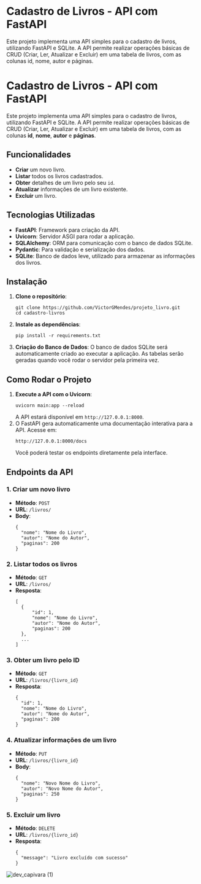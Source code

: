 # Cadastro de Livros - API com FastAPI
Este projeto implementa uma API simples para o cadastro de livros, utilizando FastAPI e SQLite. A API permite realizar operações básicas de CRUD (Criar, Ler, Atualizar e Excluir) em uma tabela de livros, com as colunas id, nome, autor e páginas.

  <h1>Cadastro de Livros - API com FastAPI</h1>
  <p>Este projeto implementa uma API simples para o cadastro de livros, utilizando FastAPI e SQLite. A API permite realizar operações básicas de CRUD (Criar, Ler, Atualizar e Excluir) em uma tabela de livros, com as colunas <strong>id</strong>, <strong>nome</strong>, <strong>autor</strong> e <strong>páginas</strong>.</p>

  <h2>Funcionalidades</h2>
  <ul>
      <li><strong>Criar</strong> um novo livro.</li>
      <li><strong>Listar</strong> todos os livros cadastrados.</li>
      <li><strong>Obter</strong> detalhes de um livro pelo seu <code>id</code>.</li>
      <li><strong>Atualizar</strong> informações de um livro existente.</li>
      <li><strong>Excluir</strong> um livro.</li>
  </ul>

  <h2>Tecnologias Utilizadas</h2>
  <ul>
      <li><strong>FastAPI</strong>: Framework para criação da API.</li>
      <li><strong>Uvicorn</strong>: Servidor ASGI para rodar a aplicação.</li>
      <li><strong>SQLAlchemy</strong>: ORM para comunicação com o banco de dados SQLite.</li>
      <li><strong>Pydantic</strong>: Para validação e serialização dos dados.</li>
      <li><strong>SQLite</strong>: Banco de dados leve, utilizado para armazenar as informações dos livros.</li>
  </ul>

  <h2>Instalação</h2>
  <ol>
      <li><strong>Clone o repositório</strong>:
          <pre><code>git clone https://github.com/VictorGMendes/projeto_livro.git
cd cadastro-livros</code></pre>
      </li>
      <li><strong>Instale as dependências</strong>:
          <pre><code>pip install -r requirements.txt</code></pre>
      </li>
      <li><strong>Criação do Banco de Dados</strong>: O banco de dados SQLite será automaticamente criado ao executar a aplicação. As tabelas serão geradas quando você rodar o servidor pela primeira vez.</li>
  </ol>

  <h2>Como Rodar o Projeto</h2>
  <ol>
      <li><strong>Execute a API com o Uvicorn</strong>:
          <pre><code>uvicorn main:app --reload</code></pre>
          A API estará disponível em <code>http://127.0.0.1:8000</code>.
      </li>
      <li>O FastAPI gera automaticamente uma documentação interativa para a API. Acesse em:
          <pre><code>http://127.0.0.1:8000/docs</code></pre>
          Você poderá testar os endpoints diretamente pela interface.
      </li>
  </ol>

  <h2>Endpoints da API</h2>

  <h3>1. Criar um novo livro</h3>
  <ul>
      <li><strong>Método</strong>: <code>POST</code></li>
      <li><strong>URL</strong>: <code>/livros/</code></li>
      <li><strong>Body</strong>:
          <pre><code>{
  "nome": "Nome do Livro",
  "autor": "Nome do Autor",
  "paginas": 200
}</code></pre>
      </li>
  </ul>

  <h3>2. Listar todos os livros</h3>
  <ul>
      <li><strong>Método</strong>: <code>GET</code></li>
      <li><strong>URL</strong>: <code>/livros/</code></li>
      <li><strong>Resposta</strong>:
          <pre><code>[
  {
      "id": 1,
      "nome": "Nome do Livro",
      "autor": "Nome do Autor",
      "paginas": 200
  },
  ...
]</code></pre>
      </li>
  </ul>

  <h3>3. Obter um livro pelo ID</h3>
  <ul>
      <li><strong>Método</strong>: <code>GET</code></li>
      <li><strong>URL</strong>: <code>/livros/{livro_id}</code></li>
      <li><strong>Resposta</strong>:
          <pre><code>{
  "id": 1,
  "nome": "Nome do Livro",
  "autor": "Nome do Autor",
  "paginas": 200
}</code></pre>
      </li>
  </ul>

  <h3>4. Atualizar informações de um livro</h3>
  <ul>
      <li><strong>Método</strong>: <code>PUT</code></li>
      <li><strong>URL</strong>: <code>/livros/{livro_id}</code></li>
      <li><strong>Body</strong>:
          <pre><code>{
  "nome": "Novo Nome do Livro",
  "autor": "Novo Nome do Autor",
  "paginas": 250
}</code></pre>
      </li>
  </ul>

  <h3>5. Excluir um livro</h3>
  <ul>
      <li><strong>Método</strong>: <code>DELETE</code></li>
      <li><strong>URL</strong>: <code>/livros/{livro_id}</code></li>
      <li><strong>Resposta</strong>:
          <pre><code>{
  "message": "Livro excluído com sucesso"
}</code></pre>
      </li>
  </ul>

![dev_capivara (1)](https://github.com/user-attachments/assets/8cbe7f74-e4ac-485b-9cad-9ff48867fa95)
